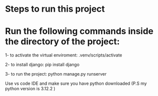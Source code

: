 # Steps to run this project
# Run the following commands inside the directory of the project:
1- to activate the virtual enviroment:  .venv/scripts/activate 


2- to install django:  pip install django


3- to run the project: python manage.py runserver



Use vs code IDE and make sure you have python downloaded 
(P.S my python version is 3.12.2 )
